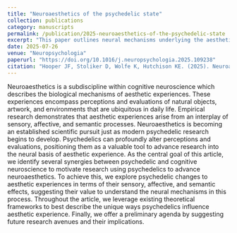 ```yaml
---
title: "Neuroaesthetics of the psychedelic state"
collection: publications
category: manuscripts
permalink: /publication/2025-neuroaesthetics-of-the-psychedelic-state
excerpt: "This paper outlines neural mechanisms underlying the aesthetic experience during psychedelic states and calls for direct research."
date: 2025-07-26
venue: "Neuropsychologia"
paperurl: "https://doi.org/10.1016/j.neuropsychologia.2025.109238"
citation: "Hooper JF, Stoliker D, Wolfe K, Hutchison KE. (2025). Neuroaesthetics of the psychedelic state. <i>Neuropsychologia</i>."
---
```


Neuroaesthetics is a subdiscipline within cognitive neuroscience which describes the biological mechanisms of aesthetic experiences. These experiences encompass perceptions and evaluations of natural objects, artwork, and environments that are ubiquitous in daily life. Empirical research demonstrates that aesthetic experiences arise from an interplay of sensory, affective, and semantic processes. Neuroaesthetics is becoming an established scientific pursuit just as modern psychedelic research begins to develop. Psychedelics can profoundly alter perceptions and evaluations, positioning them as a valuable tool to advance research into the neural basis of aesthetic experience. As the central goal of this article, we identify several synergies between psychedelic and cognitive neuroscience to motivate research using psychedelics to advance neuroaesthetics. To achieve this, we explore psychedelic changes to aesthetic experiences in terms of their sensory, affective, and semantic effects, suggesting their value to understand the neural mechanisms in this process. Throughout the article, we leverage existing theoretical frameworks to best describe the unique ways psychedelics influence aesthetic experience. Finally, we offer a preliminary agenda by suggesting future research avenues and their implications.
